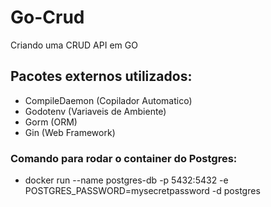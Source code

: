 # Go-Crud
Criando uma CRUD API em GO

## Pacotes externos utilizados:
- CompileDaemon (Copilador Automatico)
- Godotenv (Variaveis de Ambiente)
- Gorm (ORM)
- Gin (Web Framework)

### Comando para rodar o container do Postgres:
- docker run --name postgres-db -p 5432:5432 -e POSTGRES_PASSWORD=mysecretpassword -d postgres